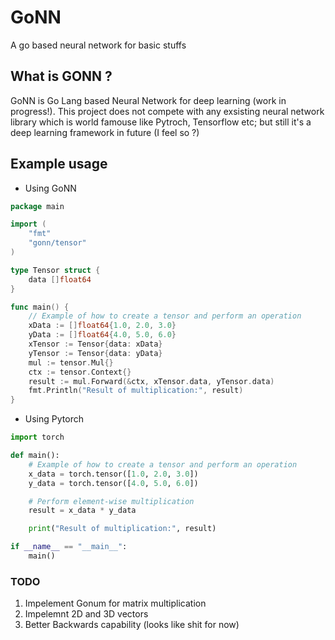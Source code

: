 # GoNN
A go based neural network for basic stuffs

## What is GONN ?

GoNN is Go Lang based Neural Network for deep learning (work in progress!). This project does not compete with any exsisting neural network library which is world famouse like Pytroch, Tensorflow etc; but still it's a deep learning framework in future (I feel so ?)

## Example usage

- Using GoNN
```go
package main

import (
	"fmt"
	"gonn/tensor"
)

type Tensor struct {
	data []float64
}

func main() {
	// Example of how to create a tensor and perform an operation
	xData := []float64{1.0, 2.0, 3.0}
	yData := []float64{4.0, 5.0, 6.0}
	xTensor := Tensor{data: xData}
	yTensor := Tensor{data: yData}
	mul := tensor.Mul{}
	ctx := tensor.Context{}
	result := mul.Forward(&ctx, xTensor.data, yTensor.data)
	fmt.Println("Result of multiplication:", result)
}
```

- Using Pytorch
```python
import torch

def main():
    # Example of how to create a tensor and perform an operation
    x_data = torch.tensor([1.0, 2.0, 3.0])
    y_data = torch.tensor([4.0, 5.0, 6.0])

    # Perform element-wise multiplication
    result = x_data * y_data

    print("Result of multiplication:", result)

if __name__ == "__main__":
    main()
```


### TODO 
1) Impelement Gonum for matrix multiplication
2) Impelemnt 2D and 3D vectors
3) Better Backwards capability (looks like shit for now)
